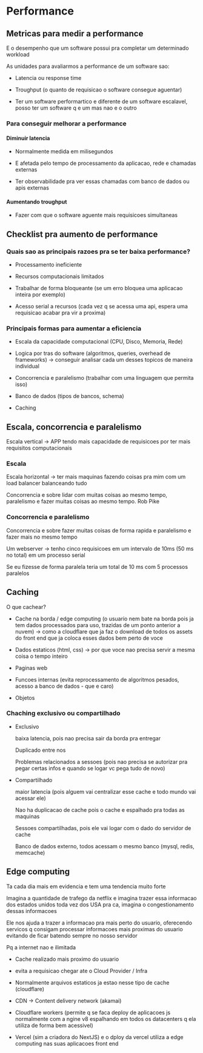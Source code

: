 # Performance

## Metricas para medir a performance

E o desempenho que um software possui pra completar um determinado workload

As unidades para avaliarmos a performance de um software sao:

- Latencia ou response time

- Troughput (o quanto de requisicao o software consegue aguentar)

- Ter um software performartico e diferente de um software escalavel, posso ter um software q e um mas nao e o outro

### Para conseguir melhorar a performance

#### Diminuir latencia

 - Normalmente medida em milisegundos

 - E afetada pelo tempo de processamento da aplicacao, rede e chamadas externas

 - Ter observabilidade pra ver essas chamadas com banco de dados ou apis externas

 #### Aumentando troughput

 - Fazer com que o software aguente mais requisicoes simultaneas

 ## Checklist pra aumento de performance

 ### Quais sao as principais razoes pra se ter baixa performance? 

 - Processamento ineficiente

 - Recursos computacionais limitados

 - Trabalhar de forma bloqueante (se um erro bloquea uma aplicacao inteira por exemplo)

 - Acesso serial a recursos (cada vez q se acessa uma api, espera uma requisicao acabar pra vir a proxima)

 ### Principais formas para aumentar a eficiencia

- Escala da capacidade computacional (CPU, Disco, Memoria, Rede)

- Logica por tras do software (algoritmos, queries, overhead de frameworks) -> conseguir analisar cada um desses topicos de maneira individual

- Concorrencia e paralelismo (trabalhar com uma linguagem que permita isso)

- Banco de dados (tipos de bancos, schema)

- Caching

## Escala, concorrencia e paralelismo

Escala vertical -> APP tendo mais capacidade de requisicoes por ter mais requisitos computacionais

### Escala

Escala horizontal -> ter mais maquinas fazendo coisas pra mim com um load balancer balanceando tudo

Concorrencia e sobre lidar com muitas coisas ao mesmo tempo, paralelismo e fazer muitas coisas ao mesmo tempo. Rob Pike

### Concorrencia e paralelismo

Concorrencia e sobre fazer muitas coisas de forma rapida e paralelismo e fazer mais no mesmo tempo

Um webserver -> tenho cinco requisicoes em um intervalo de 10ms (50 ms no total) em um processo serial

Se eu fizesse de forma paralela teria um total de 10 ms com 5 processos paralelos

## Caching

O que cachear?

- Cache na borda / edge computing (o usuario nem bate na borda pois ja tem dados processados para uso, trazidas de um ponto anterior a nuvem) -> como a cloudflare que ja faz o download de todos os assets do front end que ja coloca esses dados bem perto de voce

- Dados estaticos (html, css) -> por que voce nao precisa servir a mesma coisa o tempo inteiro

- Paginas web

- Funcoes internas (evita reprocessamento de algoritmos pesados, acesso a banco de dados - que e caro)

- Objetos

### Chaching exclusivo ou compartilhado

- Exclusivo
    
    baixa latencia, pois nao precisa sair da borda pra entregar

    Duplicado entre nos

    Problemas relacionados a sessoes (pois nao precisa se autorizar pra pegar certas infos e quando se logar vc pega tudo de novo)

- Compartilhado

    maior latencia (pois alguem vai centralizar esse cache e todo mundo vai acessar ele)

    Nao ha duplicacao de cache pois o cache e espalhado pra todas as maquinas

    Sessoes compartilhadas, pois ele vai logar com o dado do servidor de cache

    Banco de dados externo, todos acessam o mesmo banco (mysql, redis, memcache)

## Edge computing

Ta cada dia mais em evidencia e tem uma tendencia muito forte

Imagina a quantidade de trafego da netflix e imagina trazer essa informacao dos estados unidos toda vez dos USA pra ca, imagina o congestionamento dessas informacoes

Ele nos ajuda a trazer a informacao pra mais perto do usuario, oferecendo servicos q consigam processar informacoes mais proximas do usuario evitando de ficar batendo sempre no nosso servidor

Pq a internet nao e ilimitada

- Cache realizado mais proximo do usuario

- evita a requisicao chegar ate o Cloud Provider / Infra

- Normalmente arquivos estaticos ja estao nesse tipo de cache (cloudflare)

- CDN -> Content delivery network (akamai)

- Cloudflare workers (permite q se faca deploy de aplicacoes js normalmente com a ngine v8 espalhando em todos os datacenters q ela utiliza de forma bem acessivel)

- Vercel (sim a criadora do NextJS) e o dploy da vercel utiliza a edge computing nas suas aplicacoes front end
